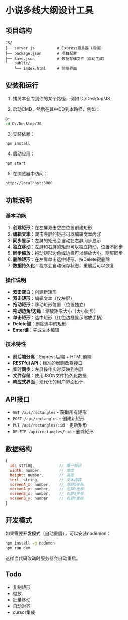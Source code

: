 ﻿# 小说多线大纲设计工具  

## 项目结构

```
JS/
├── server.js          # Express服务器（后端）
├── package.json       # 项目配置
├── Save.json          # 数据存储文件（自动生成）
└── public/
    └── index.html     # 前端界面
```

## 安装和运行

1. 拷贝本仓库到你的某个路径，例如 D:/Desktop/JS

2. 启动CMD，然后在其中CD到本路径，例如：
```bash
D:
cd D:/Desktop/JS
```

3. 安装依赖：
```bash
npm install
```

4. 启动应用：
```bash
npm start
```

5. 在浏览器中访问：
```
http://localhost:3000
```

## 功能说明

### 基本功能
1. **创建矩形**：在左屏双击空白位置创建矩形
2. **编辑文本**：双击左屏的矩形可以编辑文本内容
3. **同步显示**：左屏的矩形会自动在右屏同步显示
4. **独立移动**：左屏和右屏的矩形可以独立拖动，位置不同步
5. **同步缩放**：拖动矩形边角或边缘可以缩放大小，两屏同步
6. **删除矩形**：在左屏单击选中矩形，按Delete键删除
7. **数据持久化**：程序会自动保存状态，重启后可以恢复

### 操作说明
- **双击空白**：创建新矩形
- **双击矩形**：编辑文本（仅左屏）
- **拖动矩形**：移动矩形位置（位置独立）
- **拖动边角/边缘**：缩放矩形大小（大小同步）
- **单击矩形**：选中矩形（红色边框显示缩放手柄）
- **Delete键**：删除选中的矩形
- **Enter键**：完成文本编辑

### 技术特性
- **前后端分离**：Express后端 + HTML前端
- **RESTful API**：标准的增删改查接口
- **实时同步**：左屏操作实时反映到右屏
- **文件存储**：使用JSON文件持久化数据
- **响应式界面**：现代化的用户界面设计

## API接口

- `GET /api/rectangles` - 获取所有矩形
- `POST /api/rectangles` - 创建新矩形
- `PUT /api/rectangles/:id` - 更新矩形
- `DELETE /api/rectangles/:id` - 删除矩形

## 数据结构

```javascript
{
  id: string,           // 唯一标识
  width: number,        // 宽度
  height: number,       // 高度
  text: string,         // 文本内容
  screenA_x: number,    // 左屏X坐标
  screenA_y: number,    // 左屏Y坐标
  screenB_x: number,    // 右屏X坐标
  screenB_y: number     // 右屏Y坐标
}
```

## 开发模式

如果需要开发模式（自动重启），可以安装nodemon：

```bash
npm install -g nodemon
npm run dev
```

这样当代码改动时服务器会自动重启。

## Todo
- 复制矩形
- 缩放
- 批量移动
- 自动对齐
- cursor集成  
